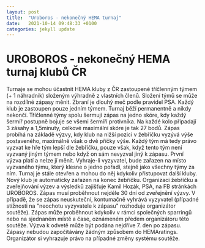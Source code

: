 ```yaml
---
layout: post
title:  "Uroboros - nekonečný HEMA turnaj"
date:   2021-10-14 09:48:33 +0100
categories: jekyll update
---
```


# UROBOROS - nekonečný HEMA turnaj klubů ČR

Turnaje se mohou účastnit HEMA kluby z ČR zastoupené tříčlenným týmem (+ 1 náhradník) složeným výhradně z vlastních členů.
Složení týmů se může na rozdílné zápasy měnit.
Zbraní je dlouhý meč podle pravidel PSA.
Každý klub je zastoupen pouze jedním týmem.
Turnaj běží permanentně a nikdy nekončí.
Tříčlenné týmy spolu šermují zápas na jedno skóre, kdy každý šermíř postupně bojuje se všemi šermíři protivníka.
Na každé kolo připadají 3 zásahy a 1,5minuty, celkové maximální skóre je tak 27 bodů.
Zápas probíhá na základě výzvy, kdy klub na nižší pozici v žebříčku vyzývá výše postaveného, maximálně však o dvě příčky výše.
Každý tým má tedy právo vyzvat ke hře tým lepší dle žebříčku, pouze však, když tento tým není vyzvaný jiným týmem nebo když on sám nevyzval jiný k zápasu.
První výzva platí a nelze jí měnit.
Vyhraje-li vyzyvatel, bude zařazen na místo vyzvaného týmu, který klesne o jedno pořadí, stejně jako všechny týmy za ním.
Turnaj je stále otevřen a mohou do něj kdykoliv přistupovat další kluby.
Nový klub je automaticky zařazen na konec žebříčku.
Organizaci žebříčku a zveřejňování výzev a výsledků zajišťuje Kamil Hozák, PSA, na FB stránkách UROBOROS. 
Zápas musí proběhnout nejdéle 30 dní od zveřejnění výzvy.
V případě, že se zápas neuskuteční, kontumačně vyhrává vyzyvatel (případné stížnosti na "neochotu vyzyvatele k zápasu" rozhoduje organizátor soutěže).
Zápas může proběhnout kdykoliv v rámci společných sparringů nebo na sjednaném místě a čase, oznámeném předem organizátoru této soutěže. 
Výzva k odvetě může být podána nejdříve 7. den po zápasu.
Zápasy nebudou započítávány žádným způsobem do HEMAratings. 
Organizátor si vyhrazuje právo na případné změny systému soutěže.